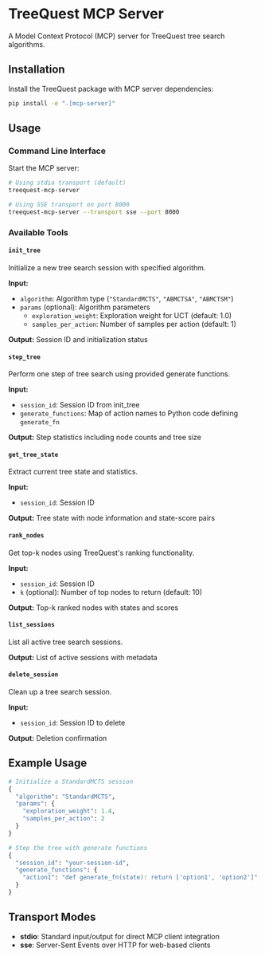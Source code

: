 # TreeQuest MCP Server

A Model Context Protocol (MCP) server for TreeQuest tree search algorithms.

## Installation

Install the TreeQuest package with MCP server dependencies:

```bash
pip install -e ".[mcp-server]"
```

## Usage

### Command Line Interface

Start the MCP server:

```bash
# Using stdio transport (default)
treequest-mcp-server

# Using SSE transport on port 8000
treequest-mcp-server --transport sse --port 8000
```

### Available Tools

#### `init_tree`
Initialize a new tree search session with specified algorithm.

**Input:**
- `algorithm`: Algorithm type (`"StandardMCTS"`, `"ABMCTSA"`, `"ABMCTSM"`)
- `params` (optional): Algorithm parameters
  - `exploration_weight`: Exploration weight for UCT (default: 1.0)
  - `samples_per_action`: Number of samples per action (default: 1)

**Output:** Session ID and initialization status

#### `step_tree`
Perform one step of tree search using provided generate functions.

**Input:**
- `session_id`: Session ID from init_tree
- `generate_functions`: Map of action names to Python code defining `generate_fn`

**Output:** Step statistics including node counts and tree size

#### `get_tree_state`
Extract current tree state and statistics.

**Input:**
- `session_id`: Session ID

**Output:** Tree state with node information and state-score pairs

#### `rank_nodes`
Get top-k nodes using TreeQuest's ranking functionality.

**Input:**
- `session_id`: Session ID
- `k` (optional): Number of top nodes to return (default: 10)

**Output:** Top-k ranked nodes with states and scores

#### `list_sessions`
List all active tree search sessions.

**Output:** List of active sessions with metadata

#### `delete_session`
Clean up a tree search session.

**Input:**
- `session_id`: Session ID to delete

**Output:** Deletion confirmation

## Example Usage

```python
# Initialize a StandardMCTS session
{
  "algorithm": "StandardMCTS",
  "params": {
    "exploration_weight": 1.4,
    "samples_per_action": 2
  }
}

# Step the tree with generate functions
{
  "session_id": "your-session-id",
  "generate_functions": {
    "action1": "def generate_fn(state): return ['option1', 'option2']"
  }
}
```

## Transport Modes

- **stdio**: Standard input/output for direct MCP client integration
- **sse**: Server-Sent Events over HTTP for web-based clients
